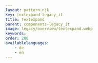```yaml
---
layout: pattern.njk
key: textexpand-legacy_it
title: Textexpand
parent: components-legacy_it
image: legacy/overview/textexpand.webp
keywords: 
order: 280
availablelanguages: 
    - de
    - en
---
```


